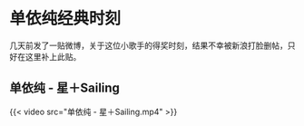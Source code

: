 # 单依纯经典时刻


几天前发了一贴微博，关于这位小歌手的得奖时刻，结果不幸被新浪打脸删帖，只好在这里补上此贴。

## 单依纯 - 星＋Sailing  
{{< video src="单依纯 - 星＋Sailing.mp4" >}}  


